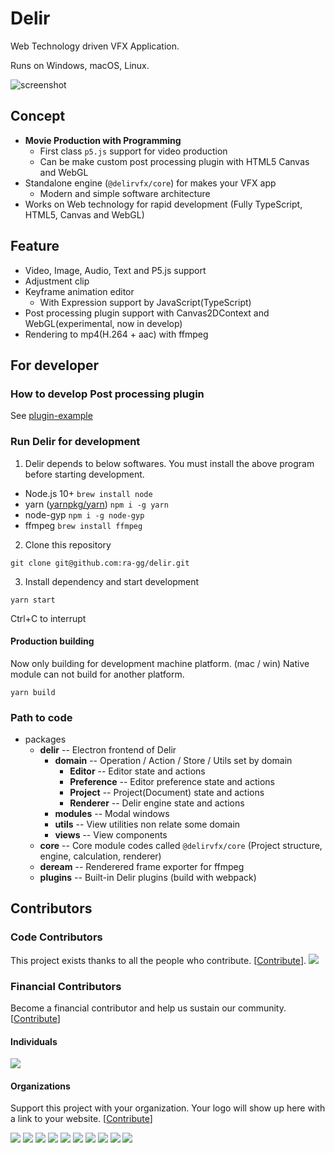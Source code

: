 # Delir
Web Technology driven VFX Application.

Runs on Windows, macOS, Linux.

![screenshot](https://user-images.githubusercontent.com/8597982/51431908-d5c7c780-1c72-11e9-9f2a-4bee09200ffc.png)

## Concept

- **Movie Production with Programming**
  - First class `p5.js` support for video production
  - Can be make custom post processing plugin with HTML5 Canvas and WebGL
- Standalone engine (`@delirvfx/core`) for makes your VFX app
  - Modern and simple software architecture
- Works on Web technology for rapid development (Fully TypeScript, HTML5, Canvas and WebGL)

## Feature

- Video, Image, Audio, Text and P5.js support
- Adjustment clip
- Keyframe animation editor
  - With Expression support by JavaScript(TypeScript)
- Post processing plugin support with Canvas2DContext and WebGL(experimental, now in develop)
- Rendering to mp4(H.264 + aac) with ffmpeg

## For developer

### How to develop Post processing plugin
See [plugin-example](https://github.com/ra-gg/Delir/tree/master/packages/core/plugin-example)

### Run Delir for development
1. Delir depends to below softwares.
  You must install the above program before starting development.

  - Node.js 10+
    `brew install node`
  - yarn ([yarnpkg/yarn](https://github.com/yarnpkg/yarn))
    `npm i -g yarn`
  - node-gyp
    `npm i -g node-gyp`
  - ffmpeg
    `brew install ffmpeg`

2. Clone this repository
  ```
  git clone git@github.com:ra-gg/delir.git
  ```

3. Install dependency and start development
  ```
  yarn start
  ```

  Ctrl+C to interrupt

#### Production building
Now only building for development machine platform. (mac / win)
Native module can not build for another platform.

```
yarn build
```

### Path to code
- packages
  - **delir**  -- Electron frontend of Delir
    - **domain**  -- Operation / Action / Store / Utils set by domain
      - **Editor**  -- Editor state and actions
      - **Preference**  -- Editor preference state and actions
      - **Project**  -- Project(Document) state and actions
      - **Renderer**  -- Delir engine state and actions
    - **modules**  -- Modal windows
    - **utils**  -- View utilities non relate some domain
    - **views**  -- View components
  - **core**  -- Core module codes called `@delirvfx/core` (Project structure, engine, calculation, renderer)
  - **deream** -- Renderered frame exporter for ffmpeg
  - **plugins** -- Built-in Delir plugins (build with webpack)


## Contributors

### Code Contributors

This project exists thanks to all the people who contribute. [[Contribute](CONTRIBUTING.md)].
<a href="https://github.com/ra-gg/Delir/graphs/contributors"><img src="https://opencollective.com/delirvfx/contributors.svg?width=890&button=false" /></a>

### Financial Contributors

Become a financial contributor and help us sustain our community. [[Contribute](https://opencollective.com/delirvfx/contribute)]

#### Individuals

<a href="https://opencollective.com/delirvfx"><img src="https://opencollective.com/delirvfx/individuals.svg?width=890"></a>

#### Organizations

Support this project with your organization. Your logo will show up here with a link to your website. [[Contribute](https://opencollective.com/delirvfx/contribute)]

<a href="https://opencollective.com/delirvfx/organization/0/website"><img src="https://opencollective.com/delirvfx/organization/0/avatar.svg"></a>
<a href="https://opencollective.com/delirvfx/organization/1/website"><img src="https://opencollective.com/delirvfx/organization/1/avatar.svg"></a>
<a href="https://opencollective.com/delirvfx/organization/2/website"><img src="https://opencollective.com/delirvfx/organization/2/avatar.svg"></a>
<a href="https://opencollective.com/delirvfx/organization/3/website"><img src="https://opencollective.com/delirvfx/organization/3/avatar.svg"></a>
<a href="https://opencollective.com/delirvfx/organization/4/website"><img src="https://opencollective.com/delirvfx/organization/4/avatar.svg"></a>
<a href="https://opencollective.com/delirvfx/organization/5/website"><img src="https://opencollective.com/delirvfx/organization/5/avatar.svg"></a>
<a href="https://opencollective.com/delirvfx/organization/6/website"><img src="https://opencollective.com/delirvfx/organization/6/avatar.svg"></a>
<a href="https://opencollective.com/delirvfx/organization/7/website"><img src="https://opencollective.com/delirvfx/organization/7/avatar.svg"></a>
<a href="https://opencollective.com/delirvfx/organization/8/website"><img src="https://opencollective.com/delirvfx/organization/8/avatar.svg"></a>
<a href="https://opencollective.com/delirvfx/organization/9/website"><img src="https://opencollective.com/delirvfx/organization/9/avatar.svg"></a>
